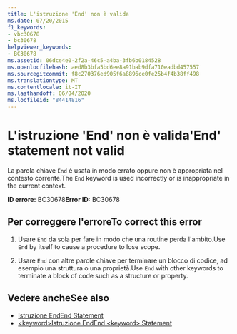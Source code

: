```yaml
---
title: L'istruzione 'End' non è valida
ms.date: 07/20/2015
f1_keywords:
- vbc30678
- bc30678
helpviewer_keywords:
- BC30678
ms.assetid: 06dce4e0-2f2a-46c5-a4ba-3fb6b0184528
ms.openlocfilehash: aed8b3bfa5bd6ee8a91bab9dfa710eadbd457557
ms.sourcegitcommit: f8c270376ed905f6a8896ce0fe25b4f4b38ff498
ms.translationtype: MT
ms.contentlocale: it-IT
ms.lasthandoff: 06/04/2020
ms.locfileid: "84414816"
---
```

# <a name="end-statement-not-valid"></a><span data-ttu-id="c34c4-102">L'istruzione 'End' non è valida</span><span class="sxs-lookup"><span data-stu-id="c34c4-102">'End' statement not valid</span></span>
<span data-ttu-id="c34c4-103">La parola chiave `End` è usata in modo errato oppure non è appropriata nel contesto corrente.</span><span class="sxs-lookup"><span data-stu-id="c34c4-103">The `End` keyword is used incorrectly or is inappropriate in the current context.</span></span>  
  
 <span data-ttu-id="c34c4-104">**ID errore:** BC30678</span><span class="sxs-lookup"><span data-stu-id="c34c4-104">**Error ID:** BC30678</span></span>  
  
## <a name="to-correct-this-error"></a><span data-ttu-id="c34c4-105">Per correggere l'errore</span><span class="sxs-lookup"><span data-stu-id="c34c4-105">To correct this error</span></span>  
  
1. <span data-ttu-id="c34c4-106">Usare `End` da sola per fare in modo che una routine perda l'ambito.</span><span class="sxs-lookup"><span data-stu-id="c34c4-106">Use `End` by itself to cause a procedure to lose scope.</span></span>  
  
2. <span data-ttu-id="c34c4-107">Usare `End` con altre parole chiave per terminare un blocco di codice, ad esempio una struttura o una proprietà.</span><span class="sxs-lookup"><span data-stu-id="c34c4-107">Use `End` with other keywords to terminate a block of code such as a structure or property.</span></span>  
  
## <a name="see-also"></a><span data-ttu-id="c34c4-108">Vedere anche</span><span class="sxs-lookup"><span data-stu-id="c34c4-108">See also</span></span>

- [<span data-ttu-id="c34c4-109">Istruzione End</span><span class="sxs-lookup"><span data-stu-id="c34c4-109">End Statement</span></span>](../language-reference/statements/end-statement.md)
- [<span data-ttu-id="c34c4-110">\<keyword>Istruzione End</span><span class="sxs-lookup"><span data-stu-id="c34c4-110">End \<keyword> Statement</span></span>](../language-reference/statements/end-keyword-statement.md)
